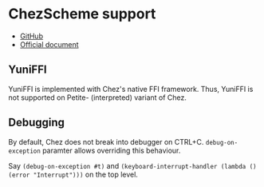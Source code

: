 ChezScheme support
==================

* [GitHub](https://github.com/cisco/ChezScheme)
* [Official document](http://cisco.github.io/ChezScheme/csug9.4/csug.html)

YuniFFI
-------

YuniFFI is implemented with Chez's native FFI framework. Thus, YuniFFI is not supported on Petite- (interpreted) variant of Chez.


Debugging
---------

By default, Chez does not break into debugger on CTRL+C. `debug-on-exception` paramter allows overriding this behaviour.

Say `(debug-on-exception #t)` and `(keyboard-interrupt-handler (lambda () (error "Interrupt")))` on the top level.

